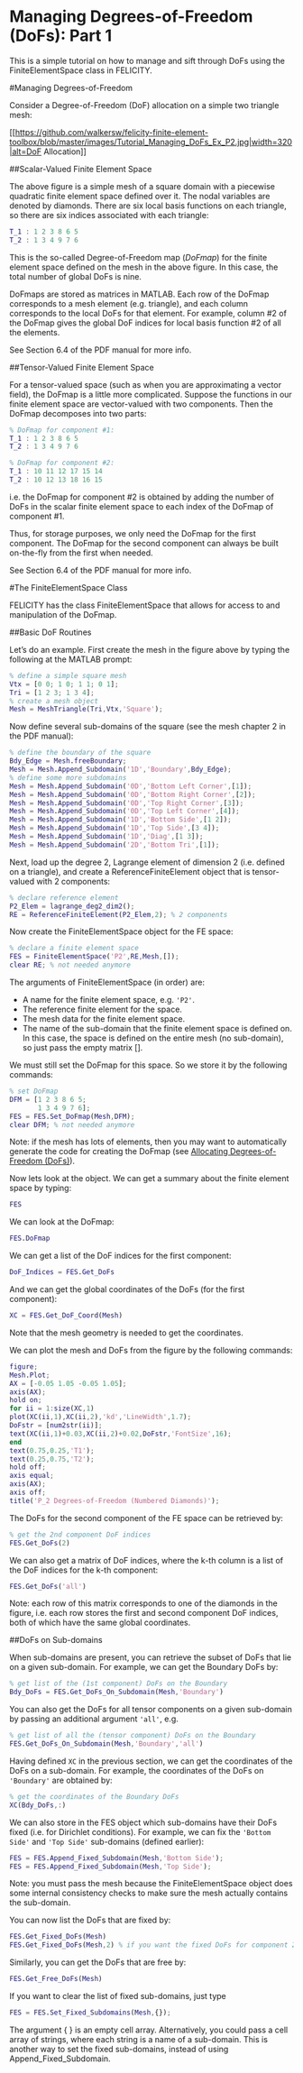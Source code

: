 Managing Degrees-of-Freedom (DoFs): Part 1
==========================================

This is a simple tutorial on how to manage and sift through DoFs using the FiniteElementSpace class in FELICITY.

#Managing Degrees-of-Freedom

Consider a Degree-of-Freedom (DoF) allocation on a simple two triangle mesh:

[[https://github.com/walkersw/felicity-finite-element-toolbox/blob/master/images/Tutorial_Managing_DoFs_Ex_P2.jpg|width=320|alt=DoF Allocation]]

##Scalar-Valued Finite Element Space

The above figure is a simple mesh of a square domain with a piecewise quadratic finite element space defined over it.  The nodal variables are denoted by diamonds.  There are six local basis functions on each triangle, so there are six indices associated with each triangle:

```matlab
T_1 : 1 2 3 8 6 5
T_2 : 1 3 4 9 7 6
```

This is the so-called Degree-of-Freedom map (*DoFmap*) for the finite element space defined on the mesh in the above figure. In this case, the total number of global DoFs is nine.

DoFmaps are stored as matrices in MATLAB. Each row of the DoFmap corresponds to a mesh element (e.g. triangle), and each column corresponds to the local DoFs for that element.  For example, column #2 of the DoFmap gives the global DoF indices for local basis function #2 of all the elements.

See Section 6.4 of the PDF manual for more info.

##Tensor-Valued Finite Element Space

For a tensor-valued space (such as when you are approximating a vector field), the DoFmap is a little more complicated.  Suppose the functions in our finite element space are vector-valued with two components.  Then the DoFmap decomposes into two parts:

```matlab
% DoFmap for component #1:
T_1 : 1 2 3 8 6 5
T_2 : 1 3 4 9 7 6

% DoFmap for component #2:
T_1 : 10 11 12 17 15 14
T_2 : 10 12 13 18 16 15
```
i.e. the DoFmap for component #2 is obtained by adding the number of DoFs in the scalar finite element space to each index of the DoFmap of component #1.

Thus, for storage purposes, we only need the DoFmap for the first component. The DoFmap for the second component can always be built on-the-fly from the first when needed.

See Section 6.4 of the PDF manual for more info.

#The FiniteElementSpace Class

FELICITY has the class FiniteElementSpace that allows for access to and manipulation of the DoFmap.

##Basic DoF Routines

Let’s do an example. First create the mesh in the figure above by typing the following at the MATLAB prompt:
```matlab
% define a simple square mesh
Vtx = [0 0; 1 0; 1 1; 0 1];
Tri = [1 2 3; 1 3 4];
% create a mesh object
Mesh = MeshTriangle(Tri,Vtx,'Square');
```

Now define several sub-domains of the square (see the mesh chapter 2 in the PDF manual):
```matlab
% define the boundary of the square
Bdy_Edge = Mesh.freeBoundary;
Mesh = Mesh.Append_Subdomain('1D','Boundary',Bdy_Edge);
% define some more subdomains
Mesh = Mesh.Append_Subdomain('0D','Bottom Left Corner',[1]);
Mesh = Mesh.Append_Subdomain('0D','Bottom Right Corner',[2]);
Mesh = Mesh.Append_Subdomain('0D','Top Right Corner',[3]);
Mesh = Mesh.Append_Subdomain('0D','Top Left Corner',[4]);
Mesh = Mesh.Append_Subdomain('1D','Bottom Side',[1 2]);
Mesh = Mesh.Append_Subdomain('1D','Top Side',[3 4]);
Mesh = Mesh.Append_Subdomain('1D','Diag',[1 3]);
Mesh = Mesh.Append_Subdomain('2D','Bottom Tri',[1]);
```

Next, load up the degree 2, Lagrange element of dimension 2 (i.e. defined on a triangle), and create a ReferenceFiniteElement object that is tensor-valued with 2 components:
```matlab
% declare reference element
P2_Elem = lagrange_deg2_dim2();
RE = ReferenceFiniteElement(P2_Elem,2); % 2 components
```

Now create the FiniteElementSpace object for the FE space:
```matlab
% declare a finite element space
FES = FiniteElementSpace('P2',RE,Mesh,[]);
clear RE; % not needed anymore
```

The arguments of FiniteElementSpace (in order) are:

* A name for the finite element space, e.g. `'P2'`.
* The reference finite element for the space.
* The mesh data for the finite element space.
* The name of the sub-domain that the finite element space is defined on. In this case, the space is defined on the entire mesh (no sub-domain), so just pass the empty matrix [].

We must still set the DoFmap for this space. So we store it by the following commands:
```matlab
% set DoFmap
DFM = [1 2 3 8 6 5;
       1 3 4 9 7 6];
FES = FES.Set_DoFmap(Mesh,DFM);
clear DFM; % not needed anymore
```
Note: if the mesh has lots of elements, then you may want to automatically generate the code for creating the DoFmap (see [Allocating Degrees-of-Freedom (DoFs)](../wiki/Allocate_DoFs_1)).

Now lets look at the object. We can get a summary about the finite element space by typing:
```matlab
FES
```
We can look at the DoFmap:
```matlab
FES.DoFmap
```
We can get a list of the DoF indices for the first component:
```matlab
DoF_Indices = FES.Get_DoFs
```

And we can get the global coordinates of the DoFs (for the first component):
```matlab
XC = FES.Get_DoF_Coord(Mesh)
```
Note that the mesh geometry is needed to get the coordinates.

We can plot the mesh and DoFs from the figure by the following commands:
```matlab
figure;
Mesh.Plot;
AX = [-0.05 1.05 -0.05 1.05];
axis(AX);
hold on;
for ii = 1:size(XC,1)
plot(XC(ii,1),XC(ii,2),'kd','LineWidth',1.7);
DoFstr = [num2str(ii)];
text(XC(ii,1)+0.03,XC(ii,2)+0.02,DoFstr,'FontSize',16);
end
text(0.75,0.25,'T1');
text(0.25,0.75,'T2');
hold off;
axis equal;
axis(AX);
axis off;
title('P_2 Degrees-of-Freedom (Numbered Diamonds)');
```

The DoFs for the second component of the FE space can be retrieved by:
```matlab
% get the 2nd component DoF indices
FES.Get_DoFs(2)
```
We can also get a matrix of DoF indices, where the k-th column is a list of the DoF indices for the k-th component:
```matlab
FES.Get_DoFs('all')
```
Note: each row of this matrix corresponds to one of the diamonds in the figure, i.e. each row stores the first and second component DoF indices, both of which have the same global coordinates.

##DoFs on Sub-domains

When sub-domains are present, you can retrieve the subset of DoFs that lie on a given sub-domain. For example, we can get the Boundary DoFs by:
```matlab
% get list of the (1st component) DoFs on the Boundary
Bdy_DoFs = FES.Get_DoFs_On_Subdomain(Mesh,'Boundary')
```

You can also get the DoFs for all tensor components on a given sub-domain by passing an additional argument `'all'`, e.g.
```matlab
% get list of all the (tensor component) DoFs on the Boundary
FES.Get_DoFs_On_Subdomain(Mesh,'Boundary','all')
```

Having defined `XC` in the previous section, we can get the coordinates of the DoFs on a sub-domain. For example, the coordinates of the DoFs on `'Boundary'` are obtained by:
```matlab
% get the coordinates of the Boundary DoFs
XC(Bdy_DoFs,:)
```

We can also store in the FES object which sub-domains have their DoFs fixed (i.e. for Dirichlet conditions). For example, we can fix the `'Bottom Side'` and `'Top Side'` sub-domains (defined earlier):
```matlab
FES = FES.Append_Fixed_Subdomain(Mesh,'Bottom Side');
FES = FES.Append_Fixed_Subdomain(Mesh,'Top Side');
```
Note: you must pass the mesh because the FiniteElementSpace object does some internal consistency checks to make sure the mesh actually contains the sub-domain.

You can now list the DoFs that are fixed by:
```matlab
FES.Get_Fixed_DoFs(Mesh)
FES.Get_Fixed_DoFs(Mesh,2) % if you want the fixed DoFs for component 2
```

Similarly, you can get the DoFs that are free by:
```matlab
FES.Get_Free_DoFs(Mesh)
```
If you want to clear the list of fixed sub-domains, just type
```matlab
FES = FES.Set_Fixed_Subdomains(Mesh,{});
```

The argument { } is an empty cell array. Alternatively, you could pass a cell array of strings, where each string is a name of a sub-domain. This is another way to set the fixed sub-domains, instead of using Append_Fixed_Subdomain.